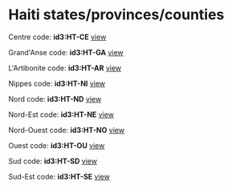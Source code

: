 # Haiti states/provinces/counties
Centre     code: **id3:HT-CE**     [view](../export/geojson/medium/id3/ht/ce.geojson)     


Grand'Anse     code: **id3:HT-GA**     [view](../export/geojson/medium/id3/ht/ga.geojson)     


L'Artibonite     code: **id3:HT-AR**     [view](../export/geojson/medium/id3/ht/ar.geojson)     


Nippes     code: **id3:HT-NI**     [view](../export/geojson/medium/id3/ht/ni.geojson)     


Nord     code: **id3:HT-ND**     [view](../export/geojson/medium/id3/ht/nd.geojson)     


Nord-Est     code: **id3:HT-NE**     [view](../export/geojson/medium/id3/ht/ne.geojson)     


Nord-Ouest     code: **id3:HT-NO**     [view](../export/geojson/medium/id3/ht/no.geojson)     


Ouest     code: **id3:HT-OU**     [view](../export/geojson/medium/id3/ht/ou.geojson)     


Sud     code: **id3:HT-SD**     [view](../export/geojson/medium/id3/ht/sd.geojson)     


Sud-Est     code: **id3:HT-SE**     [view](../export/geojson/medium/id3/ht/se.geojson)     

